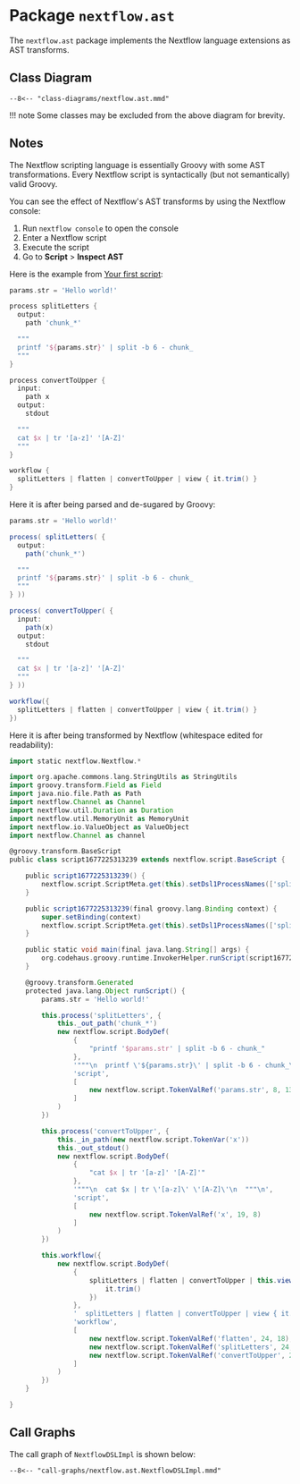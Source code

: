 
# Package `nextflow.ast`

The `nextflow.ast` package implements the Nextflow language extensions as AST transforms.

## Class Diagram

```mermaid
--8<-- "class-diagrams/nextflow.ast.mmd"
```

!!! note
    Some classes may be excluded from the above diagram for brevity.

## Notes

The Nextflow scripting language is essentially Groovy with some AST transformations. Every
Nextflow script is syntactically (but not semantically) valid Groovy.

You can see the effect of Nextflow's AST transforms by using the Nextflow console:

1. Run `nextflow console` to open the console
2. Enter a Nextflow script
3. Execute the script
4. Go to **Script** > **Inspect AST**

Here is the example from [Your first script](https://nextflow.io/docs/latest/getstarted.html#your-first-script):

```groovy
params.str = 'Hello world!'

process splitLetters {
  output:
    path 'chunk_*'

  """
  printf '${params.str}' | split -b 6 - chunk_
  """
}

process convertToUpper {
  input:
    path x
  output:
    stdout

  """
  cat $x | tr '[a-z]' '[A-Z]'
  """
}

workflow {
  splitLetters | flatten | convertToUpper | view { it.trim() }
}
```

Here it is after being parsed and de-sugared by Groovy:

```groovy
params.str = 'Hello world!'

process( splitLetters( {
  output:
    path('chunk_*')

  """
  printf '${params.str}' | split -b 6 - chunk_
  """
} ))

process( convertToUpper( {
  input:
    path(x)
  output:
    stdout

  """
  cat $x | tr '[a-z]' '[A-Z]'
  """
} ))

workflow({
  splitLetters | flatten | convertToUpper | view { it.trim() }
})
```

Here it is after being transformed by Nextflow (whitespace edited for readability):

```groovy
import static nextflow.Nextflow.*

import org.apache.commons.lang.StringUtils as StringUtils
import groovy.transform.Field as Field
import java.nio.file.Path as Path
import nextflow.Channel as Channel
import nextflow.util.Duration as Duration
import nextflow.util.MemoryUnit as MemoryUnit
import nextflow.io.ValueObject as ValueObject
import nextflow.Channel as channel

@groovy.transform.BaseScript
public class script1677225313239 extends nextflow.script.BaseScript { 

    public script1677225313239() {
        nextflow.script.ScriptMeta.get(this).setDsl1ProcessNames(['splitLetters', 'convertToUpper'])
    }

    public script1677225313239(final groovy.lang.Binding context) {
        super.setBinding(context)
        nextflow.script.ScriptMeta.get(this).setDsl1ProcessNames(['splitLetters', 'convertToUpper'])
    }

    public static void main(final java.lang.String[] args) {
        org.codehaus.groovy.runtime.InvokerHelper.runScript(script1677225313239, args)
    }

    @groovy.transform.Generated
    protected java.lang.Object runScript() {
        params.str = 'Hello world!'

        this.process('splitLetters', { 
            this._out_path('chunk_*')
            new nextflow.script.BodyDef(
                {
                    "printf '$params.str' | split -b 6 - chunk_"
                },
                '"""\n  printf \'${params.str}\' | split -b 6 - chunk_\n  """\n',
                'script',
                [
                    new nextflow.script.TokenValRef('params.str', 8, 13)
                ]
            )
        })

        this.process('convertToUpper', { 
            this._in_path(new nextflow.script.TokenVar('x'))
            this._out_stdout()
            new nextflow.script.BodyDef(
                { 
                    "cat $x | tr '[a-z]' '[A-Z]'"
                },
                '"""\n  cat $x | tr \'[a-z]\' \'[A-Z]\'\n  """\n',
                'script',
                [
                    new nextflow.script.TokenValRef('x', 19, 8)
                ]
            )
        })

        this.workflow({ 
            new nextflow.script.BodyDef(
                {
                    splitLetters | flatten | convertToUpper | this.view({ 
                        it.trim()
                    })
                },
                '  splitLetters | flatten | convertToUpper | view { it.trim() }\n',
                'workflow',
                [
                    new nextflow.script.TokenValRef('flatten', 24, 18),
                    new nextflow.script.TokenValRef('splitLetters', 24, 3),
                    new nextflow.script.TokenValRef('convertToUpper', 24, 28)
                ]
            )
        })
    }

}
```

## Call Graphs

The call graph of `NextflowDSLImpl` is shown below:

```mermaid
--8<-- "call-graphs/nextflow.ast.NextflowDSLImpl.mmd"
```
